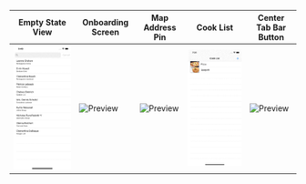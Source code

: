 | Empty State View | Onboarding Screen | Map Address Pin | Cook List | Center Tab Bar Button | 
| --- | --- | --- | --- | --- | 
| ![Preview](gifs/search.gif) | ![Preview](gifs/onboarding.gif) | ![Preview](gifs/map.gif) | ![Preview](gifs/cookList.gif) | ![Preview](gifs/centerTabBarButton.gif) |
